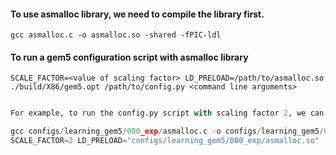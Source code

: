 #### To use asmalloc library, we need to compile the library first.

```gcc asmalloc.c -o asmalloc.so -shared -fPIC-ldl```

#### To run a gem5 configuration script with asmalloc library

```SCALE_FACTOR=<value of scaling factor> LD_PRELOAD=/path/to/asmalloc.so ./build/X86/gem5.opt /path/to/config.py <command line arguments>```

``` python

For example, to run the config.py script with scaling factor 2, we can use the following command:

gcc configs/learning_gem5/000_exp/asmalloc.c -o configs/learning_gem5/000_exp/asmalloc.so -shared -fPIC -ldl
SCALE_FACTOR=2 LD_PRELOAD="configs/learning_gem5/000_exp/asmalloc.so" ./build/X86/gem5.opt configs/learning_gem5/000_exp/config.py -n 3000 -e "bo" -t 1


```
